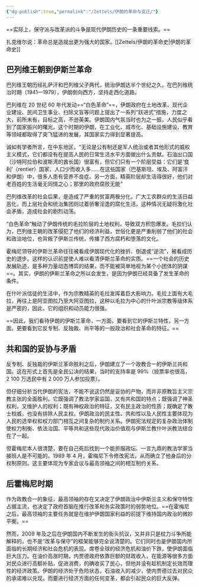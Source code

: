```yaml
---
{"dg-publish":true,"permalink":"/Zettels/伊朗的革命与变迁/"}
---
```



==实际上，保守派与改革派的斗争是现代伊朗历史的一条重要线索。==

扎克维尔说：革命总是造就出更为强大的国家。[[Zettels/伊朗的革命史\|伊朗的革命史]]

## 巴列维王朝到伊斯兰革命

巴列维王朝历经礼萨汗和巴列维父子两代，统治伊朗达半个世纪之久。在巴列维统治时期（1941—1979），伊朗倒向西方，坚持走西化道路。

巴列维在 20 世纪 60 年代发动==“白色革命”==，伊朗政府在土地改革、现代企业建设、民间卫生事业、扫除文盲等问题上提出了一系列“跃进式”措施，力度之大，前所未有，目标之高，不逊英美。伊朗国内气氛当时也为之一振，人民似乎看到了国家振兴的曙光。这个时期的伊朗，在工业化、城市化、基础设施建设、教育等领域都取得了突飞猛进的发展，其国家实力得到显著提高。

诚如有学者所言，在中东地区，“无论是公有制还是军人统治或者其他形式的威权主义模式，它们都没有在提高人民的日常生活水平方面做出什么贡献。石油出口国（沙特阿拉伯和波斯湾的酋长国）很富有，但它们只有一个阶层受益：它们是‘食利’（rentier）国家，人口少而收入多……在这些国家（巴基斯坦、埃及、阿富汗和伊朗）中，很多人患有营养不良症。另一方面，精英阶层却生活得很好，他们对老百姓的生活毫无同情之心；那里的政府腐败无能”

巴列维改革的社会后果，是造成了严重的贫富两极分化，广大工农群众的生活日益恶化，而上层社会和统治集团则过着骄奢淫逸的腐化生活。这种情况无疑将激化社会矛盾，造成社会的剧烈动荡。

“白色革命”触动了伊朗传统的毛拉阶层的土地权利，导致双方积怨爆发。毛拉们认为，巴列维王朝的改革侵犯了他们的经济利益，世俗化更是严重削弱了他们的社会和政治地位，也背叛了伊斯兰传统，传播了西方腐朽和堕落的文化。

霍梅尼领导的伊斯兰革命往往被看成伊朗现代化的挫折、倒退或“逆流”，被看成历史的退步。这样的认识前提使人难以看清伊斯兰革命的实质。==一个社会的历史发展轨迹，是多种力量动态博弈的结果，而不能被简单地视为某个小团体的阴谋==。其实，伊朗的伊斯兰革命之所以会发生，是因为伊朗已经具备了发生革命的条件。

在什叶派信徒的生活中，作为宗教精英的毛拉发挥着巨大影响力。毛拉上面有大毛拉，再往上是阿亚图拉乃至大阿亚图拉，这种以毛拉为中心的什叶派宗教等级体系是严密的，因此，它的组织和动员能力很强。

==因此，我们看待伊朗的伊斯兰革命，一方面，要看到它的伊斯兰特性，另一方面，更要看到它反专制、反独裁、尚平等的一般政治和社会革命的特征。==

## 共和国的妥协与矛盾

反专制、反独裁的伊斯兰革命胜利之后，伊朗建立了一个政教合一的伊斯兰共和国。这在形式上首先是全民公决的结果，当时的支持率是 99%（投票率也很高，2 100 万选民中有 2 000 万人参加投票）。

但仔细分析当代伊朗的宪法，不能不说这仍然是妥协的产物，而并非原教旨主义宗教主张的全面胜利。它既强调了教法学家监国，又有共和国的特点；既强调了神圣权利，又维护人的权利；既有神权政治的特征，又有民主政治的性质；既确定了教士权威，也没有排除人民主权。伊朗政治的民主性、共和性以及人民性主要体现为人民的选举权和权力部门相互之间复杂的制约关系。伊朗宪法规定的复杂政治体制使权力制衡、依法治国、平等共和这些现代政治价值观与伊斯兰教什叶派教法结合在了一起。

但霍梅尼本人很清楚，要在自己死后找到一个能折服政坛、一言九鼎的教法学家当接班人是不可能的。1989 年 4 月，霍梅尼下令修改宪法，从而确立了他身后的分权制原则。这主要体现为专家会议与最高领袖之间的相互制约关系。

## 后霍梅尼时期

作为政教合一的象征，最高领袖的存在又决定了伊朗政治中伊斯兰主义和保守特性占据主流，也决定了政府首脑在推行改革和务实政策时的弱势地位。==在霍梅尼之后，最高领袖的主要任务就是在维护伊朗国家利益的前提下维持国内政治的微妙平衡。==

然而，2009 年及之后在伊朗国内不断发生的街头抗议，又并非只是权力斗争所能解释的，也不是“改革与保守”的框架能够完全说清楚的。它们同时也是伊朗国内所面临的长期经济和社会危机的表现。席卷全球的经济危机和油价下跌，使伊朗面临巨大压力。在油价高涨时期，内贾德政府依靠巨额的财政收入，在能源等很多方面对民众进行高额补贴，促进消费，的确收买了民心，但他并没有趁机制定长效而理性的经济政策。伊朗的经济处于危险状态，石油收入的减少，使内贾德过去对民众的承诺难以兑现。而要进行经济方面的任何变革，都会引起民众的巨大反弹。
